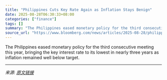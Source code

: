 ```yaml
---
title: "Philippines Cuts Key Rate Again as Inflation Stays Benign"
date: 2025-08-28T06:30:33+08:00
categories: ["finance"]
tags: []
summary: "The Philippines eased monetary policy for the third consecutive meeting this year, bringing the key interest rate to its lowest in nearly three years as inflation remained well below target."
source_url: "https://www.bloomberg.com/news/articles/2025-08-28/philippines-cuts-key-rate-again-as-inflation-stays-below-target"
---
```


The Philippines eased monetary policy for the third consecutive meeting this year, bringing the key interest rate to its lowest in nearly three years as inflation remained well below target.

---

*来源: [原文链接](https://www.bloomberg.com/news/articles/2025-08-28/philippines-cuts-key-rate-again-as-inflation-stays-below-target)*
